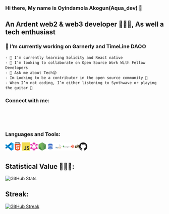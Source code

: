 ### Hi there, My name is Oyindamola Akogun(Aqua_dev) 👋

## An Ardent web2 & web3 developer 👨🏾‍💻, As well a tech enthusiast

### 🔭 I’m currently working on Garnerly and TimeLine DAO⏱
    - 🌱 I’m currently learning Solidity and React native
    - 👯 I’m looking to collaborate on Open Source Work With Fellow Developers
    - 💬 Ask me about Tech😜
    - Im Looking to be a contributor in the open source community 👥
    - When I’m not coding, I’m either listening to Synthwave or playing the guitar 🎸



### Connect with me:

[<img align="left" alt="" width="22px" src="https://res.cloudinary.com/oyindacodes/image/upload/v1655798794/Group_cwdkbf.svg" />][website]&nbsp;&nbsp;&nbsp;
[<img align="left" alt="" width="22px" src="https://res.cloudinary.com/oyindacodes/image/upload/v1655798794/Vector_szmkiz.svg" />][youtube]
&nbsp;&nbsp;&nbsp;
[<img align="left" alt="" width="22px" src="https://res.cloudinary.com/oyindacodes/image/upload/v1655798794/Vector-2_l1jljm.svg" />][twitter]
&nbsp;&nbsp;&nbsp;
[<img align="left" alt="" width="22px" src="https://res.cloudinary.com/oyindacodes/image/upload/v1655798794/Vector-3_usn8im.svg" />][linkedin]
&nbsp;&nbsp;&nbsp;
[<img align="left" alt="" width="22px" src="https://res.cloudinary.com/oyindacodes/image/upload/v1655798794/Vector-4_ot94px.svg" />][instagram]

<br />





### Languages and Tools:

[<img align="left" alt="Visual Studio Code" width="26px" src="https://raw.githubusercontent.com/github/explore/80688e429a7d4ef2fca1e82350fe8e3517d3494d/topics/visual-studio-code/visual-studio-code.png" />][website]
[<img align="left" alt="HTML5" width="26px" src="https://raw.githubusercontent.com/github/explore/80688e429a7d4ef2fca1e82350fe8e3517d3494d/topics/html/html.png" />][website]

[<img align="left" alt="JavaScript" width="26px" src="https://raw.githubusercontent.com/github/explore/80688e429a7d4ef2fca1e82350fe8e3517d3494d/topics/javascript/javascript.png" />][website]

[<img align="left" alt="GraphQL" width="26px" src="https://raw.githubusercontent.com/github/explore/80688e429a7d4ef2fca1e82350fe8e3517d3494d/topics/graphql/graphql.png" />][website]

[<img align="left" alt="Node.js" width="26px" src="https://raw.githubusercontent.com/github/explore/80688e429a7d4ef2fca1e82350fe8e3517d3494d/topics/nodejs/nodejs.png" />][website]

[<img align="left" alt="SQL" width="26px" src="https://raw.githubusercontent.com/github/explore/80688e429a7d4ef2fca1e82350fe8e3517d3494d/topics/sql/sql.png" />][website]

[<img align="left" alt="MySQL" width="26px" src="https://raw.githubusercontent.com/github/explore/80688e429a7d4ef2fca1e82350fe8e3517d3494d/topics/mysql/mysql.png" />][website]

[<img align="left" alt="MongoDB" width="26px" src="https://raw.githubusercontent.com/github/explore/80688e429a7d4ef2fca1e82350fe8e3517d3494d/topics/mongodb/mongodb.png" />][website]

[<img align="left" alt="Git" width="26px" src="https://raw.githubusercontent.com/github/explore/80688e429a7d4ef2fca1e82350fe8e3517d3494d/topics/git/git.png" />][website]

[<img align="left" alt="GitHub" width="26px" src="https://raw.githubusercontent.com/github/explore/78df643247d429f6cc873026c0622819ad797942/topics/github/github.png" />][website]


<br />
<br />

## Statistical Value 👨🏾‍💻:
![GitHub Stats](https://github-readme-stats.vercel.app/api?username=damoski2&theme=synthwave)


## Streak:
[![GitHub Streak](https://github-readme-streak-stats.herokuapp.com?user=damoski2&theme=synthwave&date_format=M%20j%5B%2C%20Y%5D)](https://git.io/streak-stats)



[website]: https://damoski2.netlify.app
[course]: http://vsCodeHero.com
[twitter]: https://twitter.com/
[youtube]: https://youtube.com/
[instagram]: https://instagram.com/
[linkedin]: https://linkedin.com/in/oyindacodes






